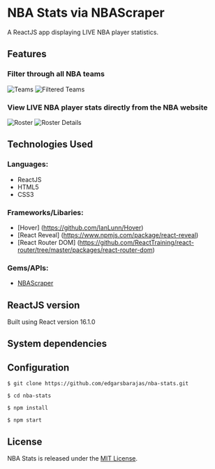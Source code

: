# NBA Stats via NBAScraper
A ReactJS app displaying LIVE NBA player statistics.

## Features
### Filter through all NBA teams
![Teams](https://github.com/edgarsbarajas/nba-stats/blob/master/public/images/screenshots/teams.png)
![Filtered Teams](https://github.com/edgarsbarajas/nba-stats/blob/master/public/images/screenshots/teams_filtered.png)

### View LIVE NBA player stats directly from the NBA website
![Roster](https://github.com/edgarsbarajas/nba-stats/blob/master/public/images/screenshots/roster1.png)
![Roster Details](https://github.com/edgarsbarajas/nba-stats/blob/master/public/images/screenshots/roster2.png)

## Technologies Used
### Languages:
* ReactJS
* HTML5
* CSS3

### Frameworks/Libaries:
* [Hover] (https://github.com/IanLunn/Hover)
* [React Reveal] (https://www.npmjs.com/package/react-reveal)
* [React Router DOM] (https://github.com/ReactTraining/react-router/tree/master/packages/react-router-dom)

### Gems/APIs:
* [NBAScraper](https://github.com/edgarsbarajas/nba-scraper)

## ReactJS version

Built using React version 16.1.0

## System dependencies



## Configuration

    $ git clone https://github.com/edgarsbarajas/nba-stats.git

    $ cd nba-stats

    $ npm install

    $ npm start

## License
NBA Stats is released under the [MIT License](https://opensource.org/licenses/MIT).
